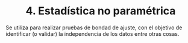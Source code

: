 # <center> 4. Estadística no paramétrica </center>

Se utiliza para realizar pruebas de bondad de ajuste, con el objetivo de identificar (o validar) la independencia de los datos entre otras cosas.